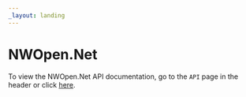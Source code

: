 ```yaml
---
_layout: landing
---
```


# NWOpen.Net

To view the NWOpen.Net API documentation, go to the `API` page in the header or click [here](dest/api/NWOpen.Net.html).